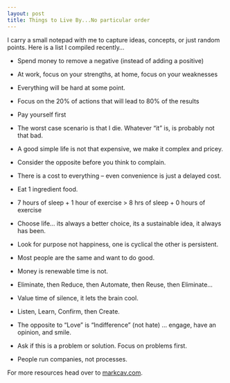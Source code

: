 ```yaml
---
layout: post
title: Things to Live By...No particular order
---
```


I carry a small notepad with me to capture ideas, concepts, or just random points. Here is a list I compiled recently…

    
* Spend money to remove a negative (instead of adding a positive)

* At work, focus on your strengths, at home, focus on your weaknesses

* Everything will be hard at some point.

* Focus on the 20% of actions that will lead to 80% of the results

* Pay yourself first

* The worst case scenario is that I die. Whatever “it” is, is probably not that bad.

* A good simple life is not that expensive, we make it complex and pricey.

* Consider the opposite before you think to complain.

* There is a cost to everything – even convenience is just a delayed cost.

* Eat 1 ingredient food.

* 7 hours of sleep + 1 hour of exercise > 8 hrs of sleep + 0 hours of exercise

* Choose life… its always a better choice, its a sustainable idea, it always has been.

* Look for purpose not happiness, one is cyclical the other is persistent.

* Most people are the same and want to do good.

* Money is renewable time is not.

* Eliminate, then Reduce, then Automate, then Reuse, then Eliminate…

* Value time of silence, it lets the brain cool.

* Listen, Learn, Confirm, then Create.

* The opposite to “Love” is “Indifference” (not hate) … engage, have an opinion, and smile.

* Ask if this is a problem or solution. Focus on problems first.

* People run companies, not processes.

For more resources head over to [markcav.com](http://markcav.com).
